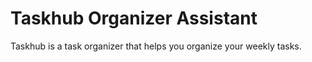 # Taskhub Organizer Assistant

Taskhub is a task organizer that helps you organize your weekly tasks.
